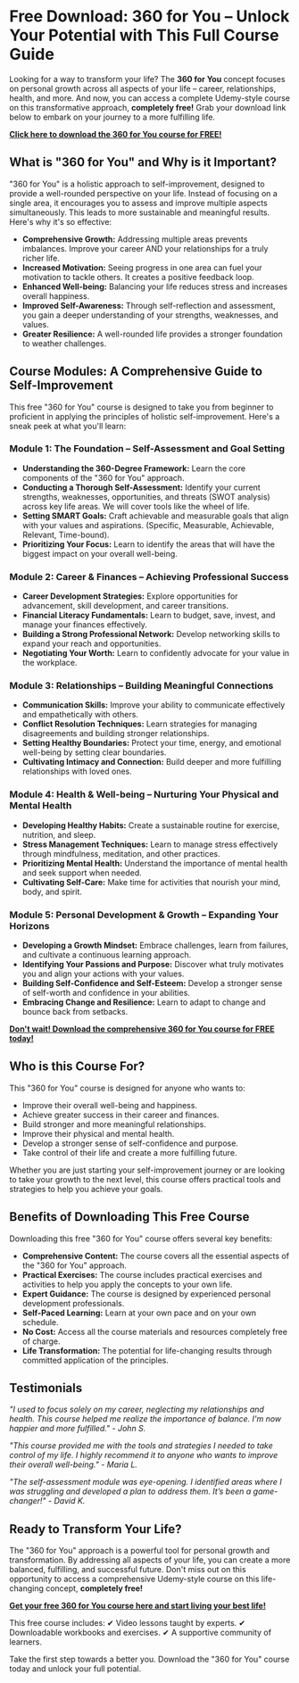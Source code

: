 # Free Download: 360 for You – Unlock Your Potential with This Full Course Guide

Looking for a way to transform your life? The **360 for You** concept focuses on personal growth across all aspects of your life – career, relationships, health, and more. And now, you can access a complete Udemy-style course on this transformative approach, **completely free!** Grab your download link below to embark on your journey to a more fulfilling life.

[**Click here to download the 360 for You course for FREE!**](https://udemywork.com/360-for-you)

## What is "360 for You" and Why is it Important?

"360 for You" is a holistic approach to self-improvement, designed to provide a well-rounded perspective on your life. Instead of focusing on a single area, it encourages you to assess and improve multiple aspects simultaneously. This leads to more sustainable and meaningful results. Here's why it's so effective:

*   **Comprehensive Growth:** Addressing multiple areas prevents imbalances. Improve your career AND your relationships for a truly richer life.
*   **Increased Motivation:** Seeing progress in one area can fuel your motivation to tackle others. It creates a positive feedback loop.
*   **Enhanced Well-being:** Balancing your life reduces stress and increases overall happiness.
*   **Improved Self-Awareness:** Through self-reflection and assessment, you gain a deeper understanding of your strengths, weaknesses, and values.
*   **Greater Resilience:** A well-rounded life provides a stronger foundation to weather challenges.

## Course Modules: A Comprehensive Guide to Self-Improvement

This free "360 for You" course is designed to take you from beginner to proficient in applying the principles of holistic self-improvement. Here's a sneak peek at what you'll learn:

### Module 1: The Foundation – Self-Assessment and Goal Setting

*   **Understanding the 360-Degree Framework:** Learn the core components of the "360 for You" approach.
*   **Conducting a Thorough Self-Assessment:** Identify your current strengths, weaknesses, opportunities, and threats (SWOT analysis) across key life areas. We will cover tools like the wheel of life.
*   **Setting SMART Goals:** Craft achievable and measurable goals that align with your values and aspirations. (Specific, Measurable, Achievable, Relevant, Time-bound).
*   **Prioritizing Your Focus:** Learn to identify the areas that will have the biggest impact on your overall well-being.

### Module 2: Career & Finances – Achieving Professional Success

*   **Career Development Strategies:** Explore opportunities for advancement, skill development, and career transitions.
*   **Financial Literacy Fundamentals:** Learn to budget, save, invest, and manage your finances effectively.
*   **Building a Strong Professional Network:** Develop networking skills to expand your reach and opportunities.
*   **Negotiating Your Worth:** Learn to confidently advocate for your value in the workplace.

### Module 3: Relationships – Building Meaningful Connections

*   **Communication Skills:** Improve your ability to communicate effectively and empathetically with others.
*   **Conflict Resolution Techniques:** Learn strategies for managing disagreements and building stronger relationships.
*   **Setting Healthy Boundaries:** Protect your time, energy, and emotional well-being by setting clear boundaries.
*   **Cultivating Intimacy and Connection:** Build deeper and more fulfilling relationships with loved ones.

### Module 4: Health & Well-being – Nurturing Your Physical and Mental Health

*   **Developing Healthy Habits:** Create a sustainable routine for exercise, nutrition, and sleep.
*   **Stress Management Techniques:** Learn to manage stress effectively through mindfulness, meditation, and other practices.
*   **Prioritizing Mental Health:** Understand the importance of mental health and seek support when needed.
*   **Cultivating Self-Care:** Make time for activities that nourish your mind, body, and spirit.

### Module 5: Personal Development & Growth – Expanding Your Horizons

*   **Developing a Growth Mindset:** Embrace challenges, learn from failures, and cultivate a continuous learning approach.
*   **Identifying Your Passions and Purpose:** Discover what truly motivates you and align your actions with your values.
*   **Building Self-Confidence and Self-Esteem:** Develop a stronger sense of self-worth and confidence in your abilities.
*   **Embracing Change and Resilience:** Learn to adapt to change and bounce back from setbacks.

[**Don't wait! Download the comprehensive 360 for You course for FREE today!**](https://udemywork.com/360-for-you)

## Who is this Course For?

This "360 for You" course is designed for anyone who wants to:

*   Improve their overall well-being and happiness.
*   Achieve greater success in their career and finances.
*   Build stronger and more meaningful relationships.
*   Improve their physical and mental health.
*   Develop a stronger sense of self-confidence and purpose.
*   Take control of their life and create a more fulfilling future.

Whether you are just starting your self-improvement journey or are looking to take your growth to the next level, this course offers practical tools and strategies to help you achieve your goals.

## Benefits of Downloading This Free Course

Downloading this free "360 for You" course offers several key benefits:

*   **Comprehensive Content:** The course covers all the essential aspects of the "360 for You" approach.
*   **Practical Exercises:** The course includes practical exercises and activities to help you apply the concepts to your own life.
*   **Expert Guidance:** The course is designed by experienced personal development professionals.
*   **Self-Paced Learning:** Learn at your own pace and on your own schedule.
*   **No Cost:** Access all the course materials and resources completely free of charge.
*   **Life Transformation:** The potential for life-changing results through committed application of the principles.

## Testimonials

_"I used to focus solely on my career, neglecting my relationships and health. This course helped me realize the importance of balance. I'm now happier and more fulfilled." - John S._

_"This course provided me with the tools and strategies I needed to take control of my life. I highly recommend it to anyone who wants to improve their overall well-being." - Maria L._

_"The self-assessment module was eye-opening. I identified areas where I was struggling and developed a plan to address them. It’s been a game-changer!" - David K._

## Ready to Transform Your Life?

The "360 for You" approach is a powerful tool for personal growth and transformation. By addressing all aspects of your life, you can create a more balanced, fulfilling, and successful future. Don't miss out on this opportunity to access a comprehensive Udemy-style course on this life-changing concept, **completely free!**

[**Get your free 360 for You course here and start living your best life!**](https://udemywork.com/360-for-you)

This free course includes:
✔ Video lessons taught by experts.
✔ Downloadable workbooks and exercises.
✔ A supportive community of learners.

Take the first step towards a better you. Download the "360 for You" course today and unlock your full potential.
